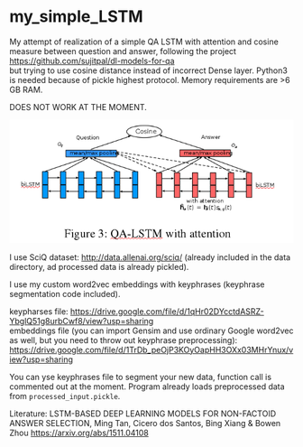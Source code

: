 # my_simple_LSTM


My attempt of realization of a simple QA LSTM with attention and cosine measure between question and answer, following the project https://github.com/sujitpal/dl-models-for-qa <br>
but trying to use cosine distance instead of incorrect Dense layer. Python3 is needed because of pickle highest protocol. Memory requirements are >6 GB RAM.<br>

DOES NOT WORK AT THE MOMENT.<br>


![picture](pic.png?raw=true)



I use SciQ dataset: http://data.allenai.org/sciq/  (already included in the data directory, ad processed data is already pickled).

I use my custom word2vec embeddings with keyphrases (keyphrase segmentation code included).

keypharses file: https://drive.google.com/file/d/1qHr02DYcctdASRZ-YbglQ51g8urbCwf8/view?usp=sharing  <br>
embeddings file (you can import Gensim and use ordinary Google word2vec as well, but you need to throw out keyphrase preprocessing): https://drive.google.com/file/d/1TrDb_peOjP3KOyOapHH3OXx03MHrYnux/view?usp=sharing  <br>


You can yse keyphrases file to segment your new data, function call is commented out at the moment. Program already loads preprocessed data from `processed_input.pickle`.



Literature: LSTM-BASED DEEP LEARNING MODELS FOR NON-FACTOID ANSWER SELECTION, Ming Tan, Cicero dos Santos, Bing Xiang & Bowen Zhou  https://arxiv.org/abs/1511.04108
